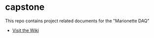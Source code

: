 capstone
========
This repo contains project related documents for the "Marionette DAQ"<br>

- [Visit the Wiki](https://github.com/jalcok1/capstone/wiki)

